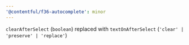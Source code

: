```yaml
---
'@contentful/f36-autocomplete': minor
---
```


`clearAfterSelect` (`boolean`) replaced with `textOnAfterSelect` (`'clear' | 'preserve' | 'replace'`)
